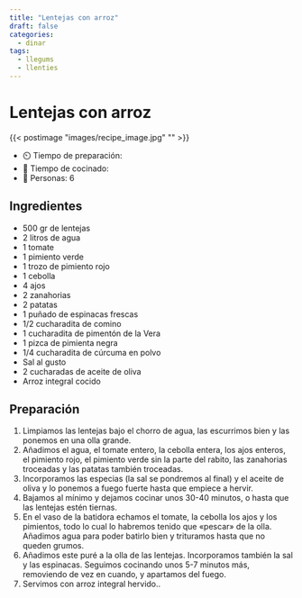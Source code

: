 ```yaml
---
title: "Lentejas con arroz"
draft: false 
categories: 
  - dinar
tags: 
  - llegums
  - llenties
---
```


# Lentejas con arroz 

{{< postimage "images/recipe_image.jpg" "" >}}


- ⏲️  Tiempo de preparación:  
- 🍳 Tiempo de cocinado:  
- 🍴 Personas: 6  

## Ingredientes

- 500 gr de lentejas
- 2 litros de agua
- 1 tomate
- 1 pimiento verde
- 1 trozo de pimiento rojo
- 1 cebolla
- 4 ajos
- 2 zanahorias
- 2 patatas
- 1 puñado de espinacas frescas
- 1/2 cucharadita de comino
- 1 cucharadita de pimentón de la Vera
- 1 pizca de pimienta negra
- 1/4 cucharadita de cúrcuma en polvo
- Sal al gusto
- 2 cucharadas de aceite de oliva
- Arroz integral cocido

## Preparación

1. Limpiamos las lentejas bajo el chorro de agua, las escurrimos bien y las ponemos en una olla grande.
2. Añadimos el agua, el tomate entero, la cebolla entera, los ajos enteros, el pimiento rojo, el pimiento verde sin la parte del rabito, las zanahorias troceadas y las patatas también troceadas.
3. Incorporamos las especias (la sal se pondremos al final) y el aceite de oliva y lo ponemos a fuego fuerte hasta que empiece a hervir.
4. Bajamos al mínimo y dejamos cocinar unos 30-40 minutos, o hasta que las lentejas estén tiernas.
5. En el vaso de la batidora echamos el tomate, la cebolla los ajos y los pimientos, todo lo cual lo habremos tenido que «pescar» de la olla. Añadimos agua para poder batirlo bien y trituramos hasta que no queden grumos.
6. Añadimos este puré a la olla de las lentejas. Incorporamos también la sal y las espinacas. Seguimos cocinando unos 5-7 minutos más, removiendo de vez en cuando, y apartamos del fuego.
7. Servimos con arroz integral hervido.. 

